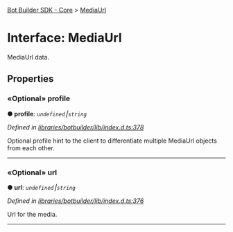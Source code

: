[Bot Builder SDK - Core](../README.md) > [MediaUrl](../interfaces/botbuilder.mediaurl.md)



# Interface: MediaUrl


MediaUrl data.


## Properties
<a id="profile"></a>

### «Optional» profile

**●  profile**:  *`undefined`⎮`string`* 

*Defined in [libraries/botbuilder/lib/index.d.ts:378](https://github.com/Microsoft/botbuilder-js/blob/5422076/libraries/botbuilder/lib/index.d.ts#L378)*



Optional profile hint to the client to differentiate multiple MediaUrl objects from each other.




___

<a id="url"></a>

### «Optional» url

**●  url**:  *`undefined`⎮`string`* 

*Defined in [libraries/botbuilder/lib/index.d.ts:376](https://github.com/Microsoft/botbuilder-js/blob/5422076/libraries/botbuilder/lib/index.d.ts#L376)*



Url for the media.




___


